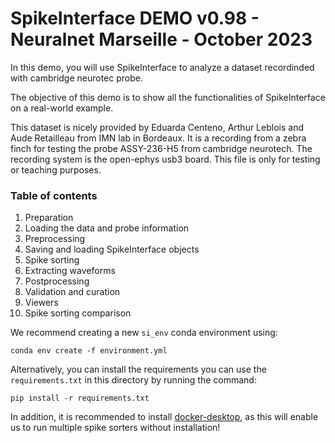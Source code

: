 # SpikeInterface DEMO v0.98 - Neuralnet Marseille - October 2023


In this demo, you will use SpikeInterface to analyze a dataset recordinded with cambridge neurotec probe.

The objective of this demo is to show all the functionalities of SpikeInterface on a real-world example.

This dataset is nicely provided by Eduarda Centeno, Arthur Leblois and Aude Retailleau from IMN lab in Bordeaux.
It is a recording from a zebra finch for testing the probe ASSY-236-H5 from cambridge neurotech.
The recording system is the open-ephys usb3 board.
This file is only for testing or teaching purposes.


### Table of contents

1. Preparation
2. Loading the data and probe information
3. Preprocessing
4. Saving and loading SpikeInterface objects
5. Spike sorting
6. Extracting waveforms
7. Postprocessing
8. Validation and curation
9. Viewers
10. Spike sorting comparison


We recommend creating a new `si_env` conda environment using:

`conda env create -f environment.yml`


Alternatively, you can install the requirements you can use the `requirements.txt` in this directory by running the command:

`pip install -r requirements.txt`

In addition, it is recommended to install [docker-desktop](https://www.docker.com/products/docker-desktop/), as this will enable us to run 
multiple spike sorters without installation!

